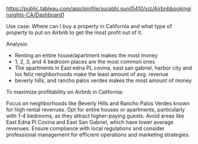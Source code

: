 https://public.tableau.com/app/profile/surabhi.sunil5410/viz/Airbnbbookinginsights-CA/Dashboard1

Use case:
Where can I buy a property in California and what type of property to put on Airbnb to get the most profit out of it.

Analysis:
- Renting an entire house/apartment makes the most money
- 1, 2, 3, and 4 bedroom places are the most common ones
- The apartments in East edna PL covina, east san gabriel, harbor city and los feliz neighborhoods make the least amount of avg. revenue
- beverly hills, and rancho palos verdes makes the most amount of money

To maximize profitability on Airbnb in California:

Focus on neighborhoods like Beverly Hills and Rancho Palos Verdes known for high rental revenues. Opt for entire houses or apartments, particularly with 1-4 bedrooms, as they attract higher-paying guests. Avoid areas like East Edna Pl Covina and East San Gabriel, which have lower average revenues. Ensure compliance with local regulations and consider professional management for efficient operations and marketing strategies.
